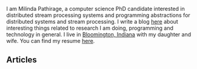 I am Milinda Pathirage, a computer science PhD candidate interested in distributed stream processing systems and programming abstractions for distributed systems and stream processing. I write a blog [here](http://milinda.svbtle.com) about interesting things related to research I am doing,  programming and technology in general. I live in [Bloomington, Indiana](http://en.wikipedia.org/wiki/Bloomington,_Indiana) with my daughter and wife. You can find my resume [here](/milinda-cv.pdf).

## Articles